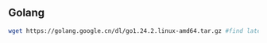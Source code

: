 
## Golang

```sh
wget https://golang.google.cn/dl/go1.24.2.linux-amd64.tar.gz #find latest version on the url
```

